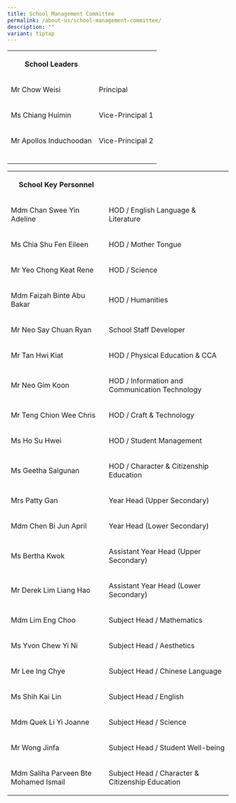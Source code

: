 ```yaml
---
title: School Management Committee
permalink: /about-us/school-management-committee/
description: ""
variant: tiptap
---
```

<table style="minWidth: 50px">
<colgroup>
<col>
<col>
</colgroup>
<tbody>
<tr>
<th rowspan="1" colspan="1">
<p>School Leaders</p>
</th>
<th rowspan="1" colspan="1">
<p></p>
</th>
</tr>
<tr>
<td rowspan="1" colspan="1">
<p>Mr Chow Weisi</p>
</td>
<td rowspan="1" colspan="1">
<p>Principal</p>
</td>
</tr>
<tr>
<td rowspan="1" colspan="1">
<p>Ms Chiang Huimin</p>
</td>
<td rowspan="1" colspan="1">
<p>Vice-Principal 1</p>
</td>
</tr>
<tr>
<td rowspan="1" colspan="1">
<p>Mr Apollos Induchoodan</p>
</td>
<td rowspan="1" colspan="1">
<p>Vice-Principal 2</p>
</td>
</tr>
<tr>
<td rowspan="1" colspan="1">
<p></p>
</td>
<td rowspan="1" colspan="1">
<p></p>
</td>
</tr>
</tbody>
</table>
<table style="minWidth: 50px">
<colgroup>
<col>
<col>
</colgroup>
<tbody>
<tr>
<th rowspan="1" colspan="1">
<p>School Key Personnel</p>
</th>
<th rowspan="1" colspan="1">
<p></p>
</th>
</tr>
<tr>
<td rowspan="1" colspan="1">
<p>Mdm Chan Swee Yin Adeline</p>
</td>
<td rowspan="1" colspan="1">
<p>HOD / English Language &amp; Literature</p>
</td>
</tr>
<tr>
<td rowspan="1" colspan="1">
<p>Ms Chia Shu Fen Eileen</p>
</td>
<td rowspan="1" colspan="1">
<p>HOD / Mother Tongue</p>
</td>
</tr>
<tr>
<td rowspan="1" colspan="1">
<p>Mr Yeo Chong Keat Rene</p>
</td>
<td rowspan="1" colspan="1">
<p>HOD / Science</p>
</td>
</tr>
<tr>
<td rowspan="1" colspan="1">
<p>Mdm Faizah Binte Abu Bakar</p>
</td>
<td rowspan="1" colspan="1">
<p>HOD / Humanities</p>
</td>
</tr>
<tr>
<td rowspan="1" colspan="1">
<p>Mr Neo Say Chuan Ryan</p>
</td>
<td rowspan="1" colspan="1">
<p>School Staff Developer</p>
</td>
</tr>
<tr>
<td rowspan="1" colspan="1">
<p>Mr Tan Hwi Kiat</p>
</td>
<td rowspan="1" colspan="1">
<p>HOD / Physical Education &amp; CCA</p>
</td>
</tr>
<tr>
<td rowspan="1" colspan="1">
<p>Mr Neo Gim Koon</p>
</td>
<td rowspan="1" colspan="1">
<p>HOD / Information and Communication Technology</p>
</td>
</tr>
<tr>
<td rowspan="1" colspan="1">
<p>Mr Teng Chion Wee Chris</p>
</td>
<td rowspan="1" colspan="1">
<p>HOD / Craft &amp; Technology</p>
</td>
</tr>
<tr>
<td rowspan="1" colspan="1">
<p>Ms Ho Su Hwei</p>
</td>
<td rowspan="1" colspan="1">
<p>HOD / Student Management</p>
</td>
</tr>
<tr>
<td rowspan="1" colspan="1">
<p>Ms Geetha Salgunan</p>
</td>
<td rowspan="1" colspan="1">
<p>HOD / Character &amp; Citizenship Education</p>
</td>
</tr>
<tr>
<td rowspan="1" colspan="1">
<p>Mrs Patty Gan</p>
</td>
<td rowspan="1" colspan="1">
<p>Year Head (Upper Secondary)</p>
</td>
</tr>
<tr>
<td rowspan="1" colspan="1">
<p>Mdm Chen Bi Jun April</p>
</td>
<td rowspan="1" colspan="1">
<p>Year Head (Lower Secondary)</p>
</td>
</tr>
<tr>
<td rowspan="1" colspan="1">
<p>Ms Bertha Kwok</p>
</td>
<td rowspan="1" colspan="1">
<p>Assistant Year Head (Upper Secondary)</p>
</td>
</tr>
<tr>
<td rowspan="1" colspan="1">
<p>Mr Derek Lim Liang Hao</p>
</td>
<td rowspan="1" colspan="1">
<p>Assistant Year Head (Lower Secondary)</p>
</td>
</tr>
<tr>
<td rowspan="1" colspan="1">
<p>Mdm Lim Eng Choo</p>
</td>
<td rowspan="1" colspan="1">
<p>Subject Head / Mathematics</p>
</td>
</tr>
<tr>
<td rowspan="1" colspan="1">
<p>Ms Yvon Chew Yi Ni</p>
</td>
<td rowspan="1" colspan="1">
<p>Subject Head / Aesthetics</p>
</td>
</tr>
<tr>
<td rowspan="1" colspan="1">
<p>Mr Lee Ing Chye</p>
</td>
<td rowspan="1" colspan="1">
<p>Subject Head / Chinese Language</p>
</td>
</tr>
<tr>
<td rowspan="1" colspan="1">
<p>Ms Shih Kai Lin</p>
</td>
<td rowspan="1" colspan="1">
<p>Subject Head / English</p>
</td>
</tr>
<tr>
<td rowspan="1" colspan="1">
<p>Mdm Quek Li Yi Joanne</p>
</td>
<td rowspan="1" colspan="1">
<p>Subject Head / Science</p>
</td>
</tr>
<tr>
<td rowspan="1" colspan="1">
<p>Mr Wong Jinfa</p>
</td>
<td rowspan="1" colspan="1">
<p>Subject Head / Student Well-being</p>
</td>
</tr>
<tr>
<td rowspan="1" colspan="1">
<p>Mdm Saliha Parveen Bte Mohamed Ismail</p>
</td>
<td rowspan="1" colspan="1">
<p>Subject Head / Character &amp; Citizenship Education</p>
</td>
</tr>
</tbody>
</table>
<p></p>